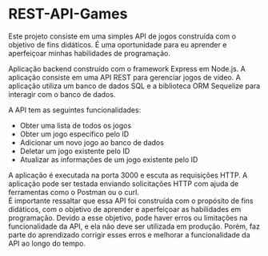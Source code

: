 # REST-API-Games


Este projeto consiste em uma simples API de jogos construída com o objetivo de fins didáticos. É uma oportunidade para eu aprender e aperfeiçoar minhas habilidades de programação.

Aplicação backend construído com o framework Express em Node.js. A aplicação consiste em uma API REST para gerenciar jogos de vídeo. A aplicação utiliza um banco de dados SQL e a biblioteca ORM Sequelize para interagir com o banco de dados.

A API tem as seguintes funcionalidades:
<ul>
<li>Obter uma lista de todos os jogos</li>
<li>Obter um jogo específico pelo ID</li>
<li>Adicionar um novo jogo ao banco de dados</li>
<li>Deletar um jogo existente pelo ID</li>
<li>Atualizar as informações de um jogo existente pelo ID</li>
</ul>
A aplicação é executada na porta 3000 e escuta as requisições HTTP. A aplicação pode ser testada enviando solicitações HTTP com ajuda de ferramentas como o Postman ou o curl.
</br>
É importante ressaltar que essa API foi construída com o propósito de fins didáticos, com o objetivo de aprender e aperfeiçoar as habilidades em programação. Devido a esse objetivo, pode haver erros ou limitações na funcionalidade da API, e ela não deve ser utilizada em produção. Porém, faz parte do aprendizado corrigir esses erros e melhorar a funcionalidade da API ao longo do tempo.
